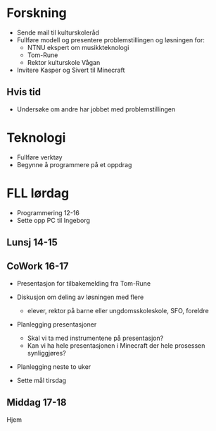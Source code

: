 # Forskning
- Sende mail til kulturskoleråd
- Fullføre modell og presentere problemstillingen og løsningen for:
    - NTNU ekspert om musikkteknologi
    - Tom-Rune
    - Rektor kulturskole Vågan  
- Invitere Kasper og Sivert til Minecraft

## Hvis tid
- Undersøke om andre har jobbet med problemstillingen

# Teknologi
- Fullføre verktøy
- Begynne å programmere på et oppdrag

# FLL lørdag
- Programmering 12-16
- Sette opp PC til Ingeborg
## Lunsj 14-15
## CoWork 16-17
- Presentasjon for tilbakemelding fra Tom-Rune
- Diskusjon om deling av løsningen med flere
  - elever, rektor på barne eller ungdomsskoleskole, SFO, foreldre
- Planlegging presentasjoner
  - Skal vi ta med instrumentene på presentasjon?
  - Kan vi ha hele presentasjonen i Minecraft der hele prosessen synliggjøres?
- Planlegging neste to uker

- Sette mål tirsdag

## Middag 17-18
Hjem




